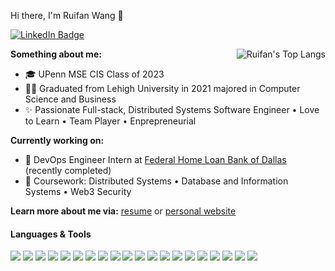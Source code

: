Hi there, I'm Ruifan Wang 👋

[![LinkedIn Badge](https://img.shields.io/badge/LinkedIn-Profile-informational?style=flat&logo=linkedin&logoColor=white&color=0D76A8)](www.linkedin.com/in/wang321)

<img align="right" src="https://github-readme-stats.vercel.app/api/top-langs/?username=ruw321&layout=compact)](https://github.com/ruw321/github-readme-stats" alt="Ruifan's Top Langs" />
</a>

**Something about me:**
* 🎓 UPenn MSE CIS Class of 2023
* 👨‍🎓 Graduated from Lehigh University in 2021 majored in Computer Science and Business
* ✨ Passionate Full-stack, Distributed Systems Software Engineer • Love to Learn • Team Player • Enprepreneurial 

**Currently working on:**
* :bank: DevOps Engineer Intern at [Federal Home Loan Bank of Dallas](https://www.fhlb.com) (recently completed)
* 📖 Coursework: Distributed Systems • Database and Information Systems • Web3 Security

**Learn more about me via:** [resume](https://github.com/ruw321/ruw321/blob/main/RuifanWang_Resume_2023.pdf) or [personal website](https://www.ruifanwang.com)

#### Languages & Tools
<img src="https://img.shields.io/badge/-JavaScript-eed718?style=flat&logo=javascript&logoColor=ffffff"> <img src="https://img.shields.io/badge/-React-000000?style=flat&logo=react&logoColor=00c8ff"> <img src="https://img.shields.io/badge/-Python-blue?style=flat&logo=python&logoColor=white">
<img src="http://img.shields.io/badge/-Java-F89820?style=flat&logo=java&logoColor=white"> <img src="https://img.shields.io/badge/C++-blue.svg?style=flat&logo=c%2B%2B"> <img src = "https://img.shields.io/badge/-HTML5-E34F26?style=flat&logo=html5&logoColor=white"> <img src = "https://img.shields.io/badge/-CSS3-1572B6?style=flat&logo=css3&logoColor=white"> <img src="https://img.shields.io/badge/-Bootstrap-563D7C?style=flat&logo=bootstrap&logoColor=white"> <img src="https://img.shields.io/badge/-Figma-cc6699?style=flat&logo=figma&logoColor=ffffff"> <img src="https://img.shields.io/badge/-Spring Boot-4DB33D?style=flat&logo=spring&logoColor=FFFFFF"> <img src="http://img.shields.io/badge/-Node.js-430098?style=flat&logo=Node.js&logoColor=white"> <img src="https://img.shields.io/badge/-Express.js-787878?style=flat&logo=express&logoColor=ffffff"> <img src="https://img.shields.io/badge/-MySQL-F29111?style=flat&logo=mysql&logoColor=FFFFFF"> <img src="https://img.shields.io/badge/-MongoDB-4DB33D?style=flat&logo=mongodb&logoColor=FFFFFF"> <img src="https://img.shields.io/badge/-Spark-eed718?style=flat&logo=apache-spark&logoColor=ffffff"> <img src="http://img.shields.io/badge/-AWS-F89820?style=flat&logo=amazon&logoColor=white"> <img src="http://img.shields.io/badge/-Heroku-430098?style=flat&logo=heroku&logoColor=white"> <img src="https://img.shields.io/badge/-Docker-659ad2?style=flat&logo=docker&logoColor=ffffff"> <img src="http://img.shields.io/badge/-Git-F1502F?style=flat&logo=git&logoColor=FFFFFF"> <img src="http://img.shields.io/badge/-Github-000000?style=flat&logo=github&logoColor=FFFFFF">
